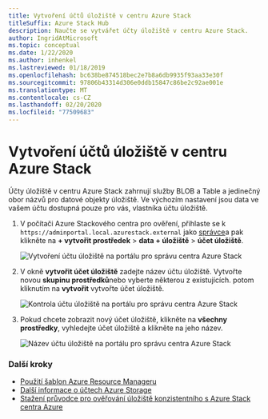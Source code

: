 ```yaml
---
title: Vytvoření účtů úložiště v centru Azure Stack
titleSuffix: Azure Stack Hub
description: Naučte se vytvářet účty úložiště v centru Azure Stack.
author: IngridAtMicrosoft
ms.topic: conceptual
ms.date: 1/22/2020
ms.author: inhenkel
ms.lastreviewed: 01/18/2019
ms.openlocfilehash: bc638be874518bec2e7b8a6db9935f93aa33e30f
ms.sourcegitcommit: 97806b43314d306e0ddb15847c86be2c92ae001e
ms.translationtype: MT
ms.contentlocale: cs-CZ
ms.lasthandoff: 02/20/2020
ms.locfileid: "77509683"
---
```

# <a name="create-storage-accounts-in-azure-stack-hub"></a>Vytvoření účtů úložiště v centru Azure Stack

Účty úložiště v centru Azure Stack zahrnují služby BLOB a Table a jedinečný obor názvů pro datové objekty úložiště. Ve výchozím nastavení jsou data ve vašem účtu dostupná pouze pro vás, vlastníka účtu úložiště.

1. V počítači Azure Stackového centra pro ověření, přihlaste se k `https://adminportal.local.azurestack.external` jako [správce](../asdk/asdk-connect.md)a pak klikněte na **+ vytvořit prostředek** > **data + úložiště** > **účet úložiště**.

   ![Vytvoření účtu úložiště na portálu pro správu centra Azure Stack](media/azure-stack-provision-storage-account/image01.png)

2. V okně **vytvořit účet úložiště** zadejte název účtu úložiště. Vytvořte novou **skupinu prostředků**nebo vyberte některou z existujících. potom kliknutím na **vytvořit** vytvořte účet úložiště.

   ![Kontrola účtu úložiště na portálu pro správu centra Azure Stack](media/azure-stack-provision-storage-account/image02.png)

3. Pokud chcete zobrazit nový účet úložiště, klikněte na **všechny prostředky**, vyhledejte účet úložiště a klikněte na jeho název.

    ![Název účtu úložiště na portálu pro správu centra Azure Stack](media/azure-stack-provision-storage-account/image03.png)

### <a name="next-steps"></a>Další kroky

- [Použití šablon Azure Resource Manageru](../user/azure-stack-arm-templates.md)
- [Další informace o účtech Azure Storage](/azure/storage/common/storage-create-storage-account)
- [Stažení průvodce pro ověřování úložiště konzistentního s Azure Stack centra Azure](https://aka.ms/azurestacktp1doc)
